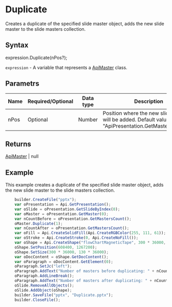# Duplicate

Creates a duplicate of the specified slide master object, adds the new slide master to the slide masters collection.

## Syntax

expression.Duplicate(nPos?);

`expression` - A variable that represents a [ApiMaster](../ApiMaster.md) class.

## Parametrs

| **Name** | **Required/Optional** | **Data type** | **Description** |
| ------------- | ------------- | ------------- | ------------- |
| nPos | Optional | Number | Position where the new slide master will be added. Default value is "ApiPresentation.GetMastersCount()". |

## Returns

[ApiMaster](../ApiMaster.md) | null

## Example

This example creates a duplicate of the specified slide master object, adds the new slide master to the slide masters collection.

```javascript
	builder.CreateFile("pptx");
	var oPresentation = Api.GetPresentation();
	var oSlide = oPresentation.GetSlideByIndex(0);
	var oMaster = oPresentation.GetMaster(0);
	var nCountBefore = oPresentation.GetMastersCount();
	oMaster.Duplicate(1);
	var nCountAfter = oPresentation.GetMastersCount();
	var oFill = Api.CreateSolidFill(Api.CreateRGBColor(255, 111, 61));
	var oStroke = Api.CreateStroke(0, Api.CreateNoFill());
	var oShape = Api.CreateShape("flowChartMagneticTape", 300 * 36000, 130 * 36000, oFill, oStroke);
	oShape.SetPosition(608400, 1267200);
	oShape.SetSize(300 * 36000, 130 * 36000);
	var oDocContent = oShape.GetDocContent();
	var oParagraph = oDocContent.GetElement(0);
	oParagraph.SetJc("left");
	oParagraph.AddText("Number of masters before duplicating: " + nCountBefore);
	oParagraph.AddLineBreak();
	oParagraph.AddText("Number of masters after duplicating: " + nCountAfter);
	oSlide.RemoveAllObjects();
	oSlide.AddObject(oShape);
	builder.SaveFile("pptx", "Duplicate.pptx");
	builder.CloseFile();
```